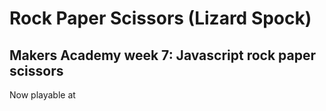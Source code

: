 Rock Paper Scissors (Lizard Spock)
===

Makers Academy week 7: Javascript rock paper scissors
---

Now playable at [](http://nox-rps.herokuapp.com)
